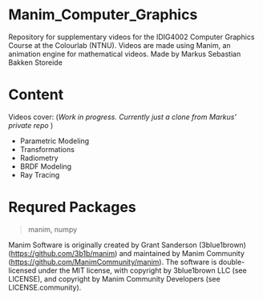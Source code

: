 # Manim_Computer_Graphics
Repository for supplementary videos for the IDIG4002 Computer Graphics Course at the Colourlab (NTNU). Videos are made using Manim, an animation engine for mathematical videos. 
Made by Markus Sebastian Bakken Storeide

# Content
Videos cover:    (*Work in progress. Currently just a clone from Markus' private repo* )

- Parametric Modeling
- Transformations
- Radiometry
- BRDF Modeling
- Ray Tracing

# Requred Packages
> manim, numpy

Manim Software is originally created by Grant Sanderson (3blue1brown) (https://github.com/3b1b/manim) and maintained by Manim Community (https://github.com/ManimCommunity/manim).
The software is double-licensed under the MIT license, with copyright by 3blue1brown LLC (see LICENSE), and copyright by Manim Community Developers (see LICENSE.community).